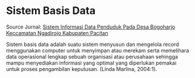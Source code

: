 # Sistem Basis Data
Source Jurnal: [ Sistem Informasi Data Penduduk Pada Desa Bogoharjo Keccamatan Ngadirojo Kabupaten Pacitan](https://academic.microsoft.com/paper/1534058046/citedby/search?q=Sistem%20Informasi%20Data%20Penduduk%20Pada%20Desa%20Bogoharjo%20Keccamatan%20Ngadirojo%20Kabupaten%20Pacitan&qe=RId%253D1534058046&f=&orderBy=0)

Sistem basis data adalah suatu sistem menyusun dan mengelola record menggunakan computer untuk menyimpan atau merekam serta memelihara data operasional lengkap sebuah organisasi atau perusahaan sehingga mampu menyediakan informasi yang optimal yang diperlukan pemakai untuk proses pengambilan keputusan. (Linda Marlina, 2004:1).